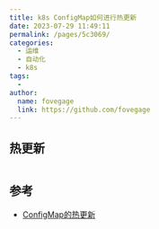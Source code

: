 ```yaml
---
title: k8s ConfigMap如何进行热更新
date: 2023-07-29 11:49:11
permalink: /pages/5c3069/
categories:
  - 运维
  - 自动化
  - k8s
tags:
  -
author:
  name: fovegage
  link: https://github.com/fovegage
---
```


## 热更新

```

```

## 参考

- [ConfigMap的热更新](https://jimmysong.io/kubernetes-handbook/concepts/configmap-hot-update.html)